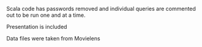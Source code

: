 Scala code has passwords removed and individual queries are commented out to be run one and at a time.

Presentation is included

Data files were taken from Movielens
